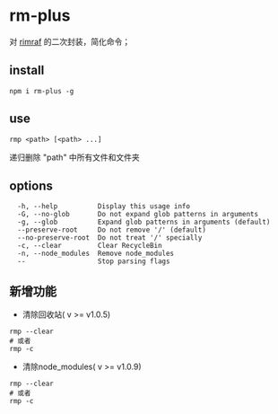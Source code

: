 # rm-plus

对 [rimraf](https://www.npmjs.com/package/rimraf) 的二次封装，简化命令；

## install

```shell
npm i rm-plus -g
```

## use

```
rmp <path> [<path> ...] 
```
递归删除 "path" 中所有文件和文件夹

## options
```
  -h, --help          Display this usage info
  -G, --no-glob       Do not expand glob patterns in arguments
  -g, --glob          Expand glob patterns in arguments (default)
  --preserve-root     Do not remove '/' (default)
  --no-preserve-root  Do not treat '/' specially
  -c, --clear         Clear RecycleBin
  -n, --node_modules  Remove node_modules
  --                  Stop parsing flags
```

## 新增功能

- 清除回收站( v >= v1.0.5)

```shell
rmp --clear
# 或者
rmp -c
```

- 清除node_modules( v >= v1.0.9)

```shell
rmp --clear
# 或者
rmp -c
```

